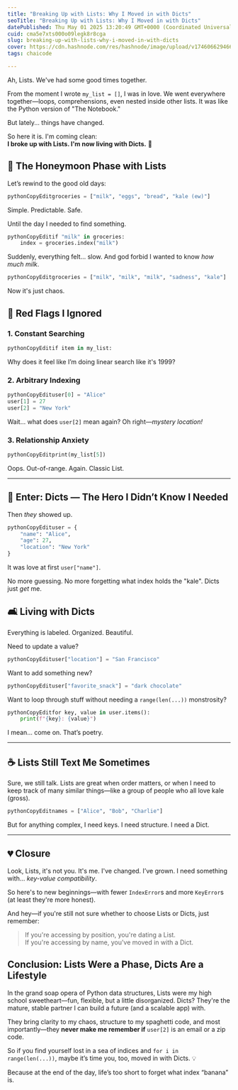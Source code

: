 ```yaml
---
title: "Breaking Up with Lists: Why I Moved in with Dicts"
seoTitle: "Breaking Up with Lists: Why I Moved in with Dicts"
datePublished: Thu May 01 2025 13:20:49 GMT+0000 (Coordinated Universal Time)
cuid: cma5e7xts000o09legk8r8cga
slug: breaking-up-with-lists-why-i-moved-in-with-dicts
cover: https://cdn.hashnode.com/res/hashnode/image/upload/v1746066294664/096193cc-72cb-41fd-b5bb-c0fc7621abc9.png
tags: chaicode

---
```


Ah, Lists. We've had some good times together.

From the moment I wrote `my_list = []`, I was in love. We went everywhere together—loops, comprehensions, even nested inside other lists. It was like the Python version of "The Notebook."

But lately... things have changed.

So here it is. I'm coming clean:  
**I broke up with Lists. I'm now living with Dicts.** 🫣

## 🐍 The Honeymoon Phase with Lists

Let’s rewind to the good old days:

```python
pythonCopyEditgroceries = ["milk", "eggs", "bread", "kale (ew)"]
```

Simple. Predictable. Safe.

Until the day I needed to find something.

```python
pythonCopyEditif "milk" in groceries:
    index = groceries.index("milk")
```

Suddenly, everything felt... slow. And god forbid I wanted to know *how much milk*.

```python
pythonCopyEditgroceries = ["milk", "milk", "milk", "sadness", "kale"]
```

Now it's just chaos.

## 🚩 Red Flags I Ignored

### 1\. Constant Searching

```python
pythonCopyEditif item in my_list:
```

Why does it feel like I’m doing linear search like it's 1999?

### 2\. Arbitrary Indexing

```python
pythonCopyEdituser[0] = "Alice"
user[1] = 27
user[2] = "New York"
```

Wait... what does `user[2]` mean again? Oh right—*mystery location!*

### 3\. Relationship Anxiety

```python
pythonCopyEditprint(my_list[5])
```

Oops. Out-of-range. Again. Classic List.

---

## 🦸 Enter: Dicts — The Hero I Didn’t Know I Needed

Then *they* showed up.

```python
pythonCopyEdituser = {
    "name": "Alice",
    "age": 27,
    "location": "New York"
}
```

It was love at first `user["name"]`.

No more guessing. No more forgetting what index holds the "kale". Dicts just *get* me.

## 🛋️ Living with Dicts

Everything is labeled. Organized. Beautiful.

Need to update a value?

```python
pythonCopyEdituser["location"] = "San Francisco"
```

Want to add something new?

```python
pythonCopyEdituser["favorite_snack"] = "dark chocolate"
```

Want to loop through stuff without needing a `range(len(...))` monstrosity?

```python
pythonCopyEditfor key, value in user.items():
    print(f"{key}: {value}")
```

I mean... come on. That’s poetry.

---

## ☕ Lists Still Text Me Sometimes

Sure, we still talk. Lists are great when order matters, or when I need to keep track of many similar things—like a group of people who all love kale (gross).

```python
pythonCopyEditnames = ["Alice", "Bob", "Charlie"]
```

But for anything complex, I need keys. I need structure. I need a Dict.

---

## 💔 Closure

Look, Lists, it's not you. It's me. I've changed. I’ve grown. I need something with... *key-value compatibility*.

So here's to new beginnings—with fewer `IndexError`s and more `KeyError`s (at least they're more honest).

And hey—if you're still not sure whether to choose Lists or Dicts, just remember:

> If you're accessing by position, you're dating a List.  
> If you're accessing by name, you've moved in with a Dict.

## Conclusion: Lists Were a Phase, Dicts Are a Lifestyle

In the grand soap opera of Python data structures, Lists were my high school sweetheart—fun, flexible, but a little disorganized. Dicts? They're the mature, stable partner I can build a future (and a scalable app) with.

They bring clarity to my chaos, structure to my spaghetti code, and most importantly—they **never make me remember if** `user[2]` is an email or a zip code.

So if you find yourself lost in a sea of indices and `for i in range(len(...))`, maybe it’s time you, too, moved in with Dicts. 💡

Because at the end of the day, life’s too short to forget what index “banana” is.
